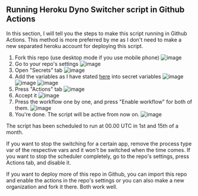 ## Running Heroku Dyno Switcher script in Github Actions

In this section, I will tell you the steps to make this script running in Github Actions. This method is more preferred by me as I don't need to make a new separated heroku account for deploying this script.

1. Fork this repo (use desktop mode if you use mobile phone)
![image](https://user-images.githubusercontent.com/92842340/148034366-7560d8c0-4f49-42c6-8a31-f0cac240c1db.png)
2. Go to your repo's settings
![image](https://user-images.githubusercontent.com/92842340/148034530-a2a8cee0-9b2c-4570-aa60-14feb6dae10c.png)
3. Open "Secrets" tab
![image](https://user-images.githubusercontent.com/92842340/148034635-f4069c4e-3ac9-468c-81ca-49e9e02be27f.png)
4. Add the variables as I have stated <a href="https://github.com/tiararosebiezetta/HerokuDynoSwitcher/tree/master#-variables">here</a> into secret variables
![image](https://user-images.githubusercontent.com/92842340/148034879-95cf06dc-84fb-4bf4-84dd-6270ed17dd27.png)
![image](https://user-images.githubusercontent.com/92842340/148034958-8009112b-441b-4285-8e21-d5bab92bdaf8.png)
![image](https://user-images.githubusercontent.com/92842340/148035183-1f7352b6-0df7-4721-a001-675534501a3d.png)
5. Press "Actions" tab
![image](https://user-images.githubusercontent.com/92842340/148035579-4bd526f0-723c-4283-a489-2ac28c9023cd.png)
6. Accept it
![image](https://user-images.githubusercontent.com/92842340/148035673-e84c1651-ecab-46aa-95ca-8bb526723ace.png)
7. Press the workflow one by one, and press "Enable workflow" for both of them.
![image](https://user-images.githubusercontent.com/92842340/148036037-740c33cd-d136-4530-87bd-9145e80b1568.png)
8. You're done. The script will be active from now on.
![image](https://user-images.githubusercontent.com/92842340/148036124-72adb09d-f49d-4ff7-b503-094edb7a4d2b.png)

The script has been scheduled to run at 00.00 UTC in 1st and 15th of a month.

If you want to stop the switching for a certain app, remove the process type var of the respective vars and it won't be switched when the time comes.
If you want to stop the scheduler completely, go to the repo's settings, press Actions tab, and disable it.

If you want to deploy more of this repo in Github, you can import this repo and enable the actions in the repo's settings or you can also make a new organization and fork it there. Both work well.
